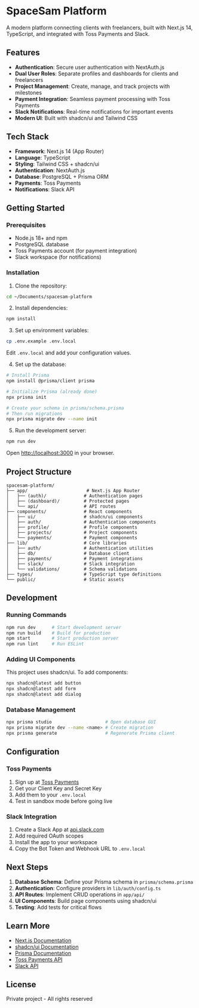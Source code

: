 # SpaceSam Platform

A modern platform connecting clients with freelancers, built with Next.js 14, TypeScript, and integrated with Toss Payments and Slack.

## Features

- **Authentication**: Secure user authentication with NextAuth.js
- **Dual User Roles**: Separate profiles and dashboards for clients and freelancers
- **Project Management**: Create, manage, and track projects with milestones
- **Payment Integration**: Seamless payment processing with Toss Payments
- **Slack Notifications**: Real-time notifications for important events
- **Modern UI**: Built with shadcn/ui and Tailwind CSS

## Tech Stack

- **Framework**: Next.js 14 (App Router)
- **Language**: TypeScript
- **Styling**: Tailwind CSS + shadcn/ui
- **Authentication**: NextAuth.js
- **Database**: PostgreSQL + Prisma ORM
- **Payments**: Toss Payments
- **Notifications**: Slack API

## Getting Started

### Prerequisites

- Node.js 18+ and npm
- PostgreSQL database
- Toss Payments account (for payment integration)
- Slack workspace (for notifications)

### Installation

1. Clone the repository:
```bash
cd ~/Documents/spacesam-platform
```

2. Install dependencies:
```bash
npm install
```

3. Set up environment variables:
```bash
cp .env.example .env.local
```

Edit `.env.local` and add your configuration values.

4. Set up the database:
```bash
# Install Prisma
npm install @prisma/client prisma

# Initialize Prisma (already done)
npx prisma init

# Create your schema in prisma/schema.prisma
# Then run migrations
npx prisma migrate dev --name init
```

5. Run the development server:
```bash
npm run dev
```

Open [http://localhost:3000](http://localhost:3000) in your browser.

## Project Structure

```
spacesam-platform/
├── app/                      # Next.js App Router
│   ├── (auth)/              # Authentication pages
│   ├── (dashboard)/         # Protected pages
│   └── api/                 # API routes
├── components/              # React components
│   ├── ui/                  # shadcn/ui components
│   ├── auth/                # Authentication components
│   ├── profile/             # Profile components
│   ├── projects/            # Project components
│   └── payments/            # Payment components
├── lib/                     # Core libraries
│   ├── auth/                # Authentication utilities
│   ├── db/                  # Database client
│   ├── payments/            # Payment integrations
│   ├── slack/               # Slack integration
│   └── validations/         # Schema validations
├── types/                   # TypeScript type definitions
└── public/                  # Static assets
```

## Development

### Running Commands

```bash
npm run dev      # Start development server
npm run build    # Build for production
npm start        # Start production server
npm run lint     # Run ESLint
```

### Adding UI Components

This project uses shadcn/ui. To add components:

```bash
npx shadcn@latest add button
npx shadcn@latest add form
npx shadcn@latest add dialog
```

### Database Management

```bash
npx prisma studio                    # Open database GUI
npx prisma migrate dev --name <name> # Create migration
npx prisma generate                  # Regenerate Prisma client
```

## Configuration

### Toss Payments

1. Sign up at [Toss Payments](https://www.tosspayments.com/)
2. Get your Client Key and Secret Key
3. Add them to your `.env.local`
4. Test in sandbox mode before going live

### Slack Integration

1. Create a Slack App at [api.slack.com](https://api.slack.com/apps)
2. Add required OAuth scopes
3. Install the app to your workspace
4. Copy the Bot Token and Webhook URL to `.env.local`

## Next Steps

1. **Database Schema**: Define your Prisma schema in `prisma/schema.prisma`
2. **Authentication**: Configure providers in `lib/auth/config.ts`
3. **API Routes**: Implement CRUD operations in `app/api/`
4. **UI Components**: Build page components using shadcn/ui
5. **Testing**: Add tests for critical flows

## Learn More

- [Next.js Documentation](https://nextjs.org/docs)
- [shadcn/ui Documentation](https://ui.shadcn.com)
- [Prisma Documentation](https://www.prisma.io/docs)
- [Toss Payments API](https://docs.tosspayments.com)
- [Slack API](https://api.slack.com)

## License

Private project - All rights reserved
